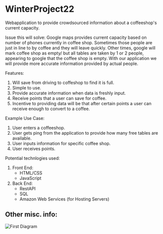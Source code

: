 # WinterProject22

Webapplication to provide crowdsourced information about a coffeeshop's current capacity. 

Issue this will solve: Google maps provides current capacity based on number of phones currently in coffee shop. Sometimes those people are just in line to by coffee and they will leave quickly. Other times, google will mark coffee shop as empty/ but all tables are taken by 1 or 2 people, appearing to google that the coffee shop is empty. With our application we will provide more accurate information provided by actual people. 

Features:
1. Will save from driving to coffeshop to find it is full.
2. Simple to use.
3. Provide accurate information when data is freshly input.
4. Receive points that a user can save for coffee.
5. Incentive to providing data will be that after certain points a user can receive enough to convert to a coffee.


Example Use Case:
1. User enters a coffeeshop.
2. User gets ping from the application to provide how many free tables are available.
3. User inputs information for specific coffee shop.
4. User receives points.


Potential technlogies used:
1. Front End:
    - HTML/CSS
    - JavaScript
2. Back End:
    - RestAPI
    - SQL
    - Amazon Web Services (for Hosting Servers)

Other misc. info:
- 

![First Diagram](https://user-images.githubusercontent.com/68760828/208490169-4acbdf08-a8b2-4864-b957-73e7ca2714ac.jpg)
